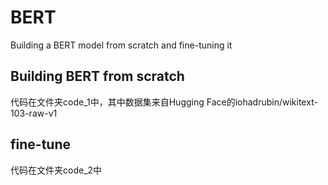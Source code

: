 # BERT
Building a BERT model from scratch and fine-tuning it
## Building  BERT from scratch
代码在文件夹code_1中，其中数据集来自Hugging Face的iohadrubin/wikitext-103-raw-v1
## fine-tune
代码在文件夹code_2中
